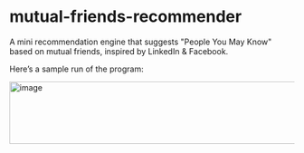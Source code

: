 # mutual-friends-recommender
A mini recommendation engine that suggests "People You May Know" based on mutual friends, inspired by LinkedIn &amp; Facebook.

Here’s a sample run of the program:
 
 <img width="1207" height="110" alt="image" src="https://github.com/user-attachments/assets/ba38a8cd-3cf6-43d1-bcdc-59f50d23dfae" />

